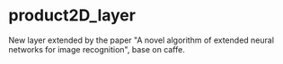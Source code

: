 # product2D_layer
New layer extended by the paper "A novel algorithm of extended neural networks for image recognition", base on caffe.
